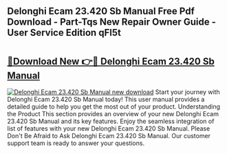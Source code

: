 ## Delonghi Ecam 23.420 Sb Manual Free Pdf Download - Part-Tqs New Repair Owner Guide - User Service Edition qFl5t

# <h2><a href="http://cf29610.oget.top/?id=Delonghi+Ecam+23.420+Sb+Manual">🔗Download New 👉🔴 Delonghi Ecam 23.420 Sb Manual</a></h2>

[![Delonghi Ecam 23.420 Sb Manual new download](https://i.imgur.com/5g1atiW.png)](http://cf29610.oget.top/?id=Delonghi+Ecam+23.420+Sb+Manual)
Start your journey with Delonghi Ecam 23.420 Sb Manual today! This user manual provides a detailed guide to help you get the most out of your product. Understanding the Product This section provides an overview of your new Delonghi Ecam 23.420 Sb Manual and its key features. Enjoy the seamless integration of list of features with your new Delonghi Ecam 23.420 Sb Manual. Please Don't Be Afraid to Ask Delonghi Ecam 23.420 Sb Manual. Our customer support team is ready to answer your questions.
